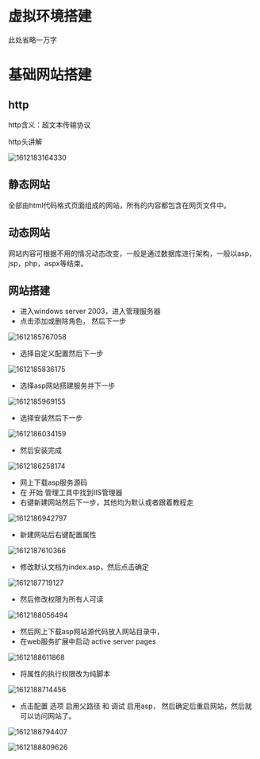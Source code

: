 # 虚拟环境搭建

此处省略一万字

# 基础网站搭建

## http

http含义：超文本传输协议

http头讲解

![1612183164330](基础篇.assets/1612183164330.png)



## 静态网站

全部由html代码格式页面组成的网站，所有的内容都包含在网页文件中。

## 动态网站

网站内容可根据不用的情况动态改变，一般是通过数据库进行架构，一般以asp，jsp，php，aspx等结束。

## 网站搭建

- 进入windows server 2003，进入管理服务器
- 点击添加或删除角色， 然后下一步

![1612185767058](基础篇.assets/1612185767058.png)

- 选择自定义配置然后下一步

![1612185836175](基础篇.assets/1612185836175.png)

- 选择asp网站搭建服务并下一步

![1612185969155](基础篇.assets/1612185969155.png)

- 选择安装然后下一步

![1612186034159](基础篇.assets/1612186034159.png)

- 然后安装完成

![1612186258174](基础篇.assets/1612186258174.png)

- 网上下载asp服务源码
- 在  开始   管理工具中找到IIS管理器
- 右键新建网站然后下一步，其他均为默认或者跟着教程走

![1612186942797](基础篇.assets/1612186942797.png)

- 新建网站后右键配置属性

![1612187610366](基础篇.assets/1612187610366.png)

- 修改默认文档为index.asp，然后点击确定

![1612187719127](基础篇.assets/1612187719127.png)

- 然后修改权限为所有人可读

![1612188056494](基础篇.assets/1612188056494.png)

- 然后网上下载asp网站源代码放入网站目录中，
- 在web服务扩展中启动 active server pages

![1612188611868](基础篇.assets/1612188611868.png)

- 将属性的执行权限改为纯脚本

![1612188714456](基础篇.assets/1612188714456.png)

- 点击配置  选项 启用父路径   和 调试  启用asp， 然后确定后重启网站，然后就可以访问网站了。

![1612188794407](基础篇.assets/1612188794407.png)

![1612188809626](基础篇.assets/1612188809626.png)